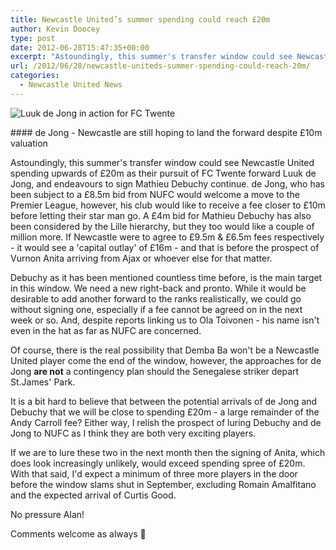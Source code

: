 ```yaml
---
title: Newcastle United’s summer spending could reach £20m
author: Kevin Doocey
type: post
date: 2012-06-28T15:47:35+00:00
excerpt: "Astoundingly, this summer's transfer window could see Newcastle United spending upwards of £20m as their pursuit of FC Twente forward Luuk de Jong, and endeavours to sign.."
url: /2012/06/28/newcastle-uniteds-summer-spending-could-reach-20m/
categories:
  - Newcastle United News
---
```


![Luuk de Jong in action for FC Twente](https://www.tynetime.com/wp-content/uploads/2012/06/luuk-de-jong.jpg "luuk-de-jong")

#### de Jong - Newcastle are still hoping to land the forward despite £10m valuation

Astoundingly, this summer's transfer window could see Newcastle United spending upwards of £20m as their pursuit of FC Twente forward Luuk de Jong, and endeavours to sign Mathieu Debuchy continue. de Jong, who has been subject to a £8.5m bid from NUFC would welcome a move to the Premier League, however, his club would like to receive a fee closer to £10m before letting their star man go. A £4m bid for Mathieu Debuchy has also been considered by the Lille hierarchy, but they too would like a couple of million more. If Newcastle were to agree to £9.5m & £6.5m fees respectively - it would see a 'capital outlay' of £16m - and that is before the prospect of Vurnon Anita arriving from Ajax or whoever else for that matter.

Debuchy as it has been mentioned countless time before, is the main target in this window. We need a new right-back and pronto. While it would be desirable to add another forward to the ranks realistically, we could go without signing one, especially if a fee cannot be agreed on in the next week or so. And, despite reports linking us to Ola Toivonen - his name isn't even in the hat as far as NUFC are concerned.

Of course, there is the real possibility that Demba Ba won't be a Newcastle United player come the end of the window, however, the approaches for de Jong **are not** a contingency plan should the Senegalese striker depart St.James' Park.

It is a bit hard to believe that between the potential arrivals of de Jong and Debuchy that we will be close to spending £20m - a large remainder of the Andy Carroll fee? Either way, I relish the prospect of luring Debuchy and de Jong to NUFC as I think they are both very exciting players.

If we are to lure these two in the next month then the signing of Anita, which does look increasingly unlikely, would exceed spending spree of £20m. With that said, I'd expect a minimum of three more players in the door before the window slams shut in September, excluding Romain Amalfitano and the expected arrival of Curtis Good.

No pressure Alan!

Comments welcome as always 🙂
